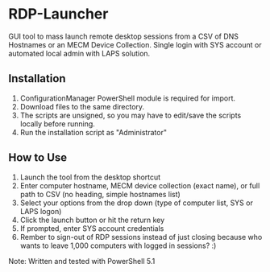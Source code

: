 # RDP-Launcher
GUI tool to mass launch remote desktop sessions from a CSV of DNS Hostnames or an MECM Device Collection. Single login with SYS account or automated local admin with LAPS solution.

## Installation
1. ConfigurationManager PowerShell module is required for import.
2. Download files to the same directory.
3. The scripts are unsigned, so you may have to edit/save the scripts locally before running.
4. Run the installation script as "Administrator"

## How to Use
1. Launch the tool from the desktop shortcut
2. Enter computer hostname, MECM device collection (exact name), or full path to CSV (no heading, simple hostnames list)
3. Select your options from the drop down (type of computer list, SYS or LAPS logon)
4. Click the launch button or hit the return key
5. If prompted, enter SYS account credentials
6. Rember to sign-out of RDP sessions instead of just closing because who wants to leave 1,000 computers with logged in sessions? :)

Note: Written and tested with PowerShell 5.1
